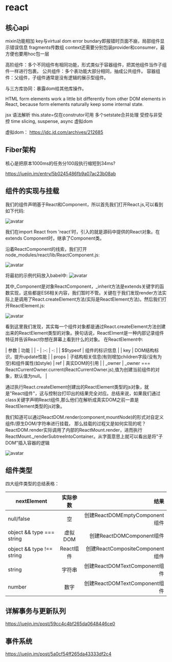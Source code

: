 # react

## 核心api

mixin功能相加
key与virtual dom
error bundary即报错时页面不崩，局部组件显示错误信息
fragments传数组
context还需要分别包装provider和consumer，最方便也要用hoc包一层

高阶组件：多个不同组件有相同功能，形式类似于容器组件，把其他组件当作子组件一样进行包裹。
公共组件：多个表功能大部分相同，抽成公共组件。
容器组件：父组件，子组件通常是没有逻辑的展示型组件。

与三方库协同：暴露dom给其他库操作。

HTML form elements work a little bit differently from other DOM elements in React, because form elements naturally keep some internal state.

jsx 语法解析
this.state=仅在construtor可用
多个setstate合并处理
受控与非受控
time slicing, suspense, async
虚拟dom

虚拟dom：
https://jdc.jd.com/archives/212685

## Fiber架构

核心是把原本1000ms的任务分100段执行缩短到34ms?

https://juejin.im/entry/5b0245486fb9a07ac23b08ab

## 组件的实现与挂载

我们的组件声明基于React和Component，所以首先我们打开React.js,可以看到如下代码:

![avatar](https://user-gold-cdn.xitu.io/2018/2/28/161da240027189e1?imageView2/0/w/1280/h/960/format/webp/ignore-error/1)

我们在import React from 'react'时，引入的就是源码中提供的React对象。在extends Component时，继承了Component类。

沿着ReactComponent的线索，我们打开node_modules/react/lib/ReactComponent.js:

![avatar](https://user-gold-cdn.xitu.io/2018/2/28/161da2b29457fb9a?imageView2/0/w/1280/h/960/format/webp/ignore-error/1)

将最初的示例代码放入babel中:
![avatar](https://user-gold-cdn.xitu.io/2018/2/28/161da3eb56e05b59?imageView2/0/w/1280/h/960/format/webp/ignore-error/1)

其中_Component是对象ReactComponent，_inherit方法是extends关键字的函数实现，这些都是ES6相关内容，我们暂时不管。关键在于我们发现render方法实际上是调用了React.createElement方法(实际是ReactElement方法)。然后我们打开ReactElement.js:

![avatar](https://user-gold-cdn.xitu.io/2018/2/28/161da40a23987c0f?imageView2/0/w/1280/h/960/format/webp/ignore-error/1)

看到这里我们发现，其实每一个组件对象都是通过React.createElement方法创建出来的ReactElement类型的对象。换句话说，ReactElment是一种内部记录组件特征并告诉React你想在屏幕上看到什么的对象。
在ReactElement中:

| 参数 | 功能 |
| - | :-: | -: |
| $$typeof | 组件的标识信息 |
| key | DOM结构标识，提升update性能 |
| props | 子结构相关信息(有则增加children字段/没有为空)和组件属性(如style)
| ref | 真实DOM的引用 |
| _owner | _owner === ReactCurrentOwner.current(ReactCurrentOwner.js),值为创建当前组件的对象，默认值为null。 |

通过执行React.createElement创建出的ReactElement类型的js对象，就是"React组件"，这与控制台打印出的结果完全对应。总结来说，如果我们通过class关键字声明React组件,那么他们在解析成真实DOM之前一直是ReactElement类型的js对象。

我们知道可以通过ReactDOM.render(component,mountNode)的形式对自定义组件/原生DOM/字符串进行挂载，
那么挂载的过程又是如何实现的呢？
ReactDOM.render实际调用了内部的ReactMount.render，进而执行ReactMount._renderSubtreeIntoContainer。从字面意思上就可以看出是将"子DOM"插入容器的逻辑

![avatar](https://user-gold-cdn.xitu.io/2018/2/28/161db4dcee7ff574?imageView2/0/w/1280/h/960/format/webp/ignore-error/1)

## 组件类型

四大组件类型的总结表格：

| nextElement | 实际参数 | 结果 |
| - | :-: | -: |
| null/false | 空 | 创建ReactDOMEmptyComponent组件 |
| object && type === string | 虚拟DOM | 创建ReactDOMComponent组件 |
| object && type !== string | React组件 | 创建ReactCompositeComponent组件 |
| string | 字符串 | 创建ReactDOMTextComponent组件 |
| number | 数字 | 创建ReactDOMTextComponent组件 |

## 详解事务与更新队列

https://juejin.im/post/59cc4c4bf265da0648446ce0

## 事件系统

https://juejin.im/post/5a0cf54ff265da43333df2c4

